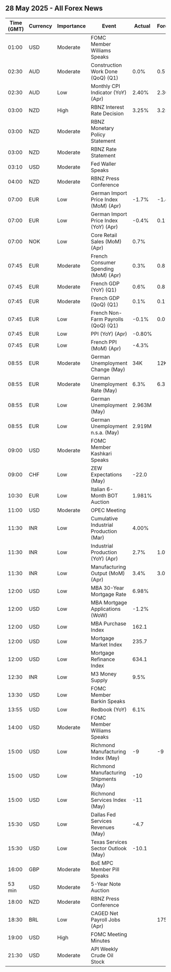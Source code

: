 ## 28 May 2025 - All Forex News

| Time (GMT) | Currency | Importance | Event | Actual | Forecast | Previous |
|------|----------|------------|-------|--------|----------|----------|
| 01:00 | USD | Moderate | FOMC Member Williams Speaks |  |  |  |
| 02:30 | AUD | Moderate | Construction Work Done (QoQ) (Q1) | 0.0% | 0.5% | 0.9% |
| 02:30 | AUD | Low | Monthly CPI Indicator (YoY) (Apr) | 2.40% | 2.30% | 2.40% |
| 03:00 | NZD | High | RBNZ Interest Rate Decision | 3.25% | 3.25% | 3.50% |
| 03:00 | NZD | Moderate | RBNZ Monetary Policy Statement |  |  |  |
| 03:00 | NZD | Moderate | RBNZ Rate Statement |  |  |  |
| 03:10 | USD | Moderate | Fed Waller Speaks |  |  |  |
| 04:00 | NZD | Moderate | RBNZ Press Conference |  |  |  |
| 07:00 | EUR | Low | German Import Price Index (MoM) (Apr) | -1.7% | -1.4% | -1.0% |
| 07:00 | EUR | Low | German Import Price Index (YoY) (Apr) | -0.4% | 0.1% | 2.1% |
| 07:00 | NOK | Low | Core Retail Sales (MoM) (Apr) | 0.7% |  | 0.6% |
| 07:45 | EUR | Moderate | French Consumer Spending (MoM) (Apr) | 0.3% | 0.8% | -1.1% |
| 07:45 | EUR | Moderate | French GDP (YoY) (Q1) | 0.6% | 0.8% | 0.6% |
| 07:45 | EUR | Moderate | French GDP (QoQ) (Q1) | 0.1% | 0.1% | -0.1% |
| 07:45 | EUR | Low | French Non-Farm Payrolls (QoQ) (Q1) | -0.1% | 0.0% | -0.4% |
| 07:45 | EUR | Low | PPI (YoY) (Apr) | -0.80% |  | -0.20% |
| 07:45 | EUR | Low | French PPI (MoM) (Apr) | -4.3% |  | -0.5% |
| 08:55 | EUR | Moderate | German Unemployment Change (May) | 34K | 12K | 4K |
| 08:55 | EUR | Moderate | German Unemployment Rate (May) | 6.3% | 6.3% | 6.3% |
| 08:55 | EUR | Low | German Unemployment (May) | 2.963M |  | 2.922M |
| 08:55 | EUR | Low | German Unemployment n.s.a. (May) | 2.919M |  | 2.932M |
| 09:00 | USD | Moderate | FOMC Member Kashkari Speaks |  |  |  |
| 09:00 | CHF | Low | ZEW Expectations (May) | -22.0 |  | -51.6 |
| 10:30 | EUR | Low | Italian 6-Month BOT Auction | 1.981% |  | 2.069% |
| 11:00 | USD | Moderate | OPEC Meeting |  |  |  |
| 11:30 | INR | Low | Cumulative Industrial Production (Mar) | 4.00% |  | 4.10% |
| 11:30 | INR | Low | Industrial Production (YoY) (Apr) | 2.7% | 1.0% | 3.9% |
| 11:30 | INR | Low | Manufacturing Output (MoM) (Apr) | 3.4% | 3.0% | 4.0% |
| 12:00 | USD | Low | MBA 30-Year Mortgage Rate | 6.98% |  | 6.92% |
| 12:00 | USD | Low | MBA Mortgage Applications (WoW) | -1.2% |  | -5.1% |
| 12:00 | USD | Low | MBA Purchase Index | 162.1 |  | 157.8 |
| 12:00 | USD | Low | Mortgage Market Index | 235.7 |  | 238.5 |
| 12:00 | USD | Low | Mortgage Refinance Index | 634.1 |  | 682.5 |
| 12:30 | INR | Low | M3 Money Supply | 9.5% |  | 9.5% |
| 13:30 | USD | Low | FOMC Member Barkin Speaks |  |  |  |
| 13:55 | USD | Low | Redbook (YoY) | 6.1% |  | 5.4% |
| 14:00 | USD | Moderate | FOMC Member Williams Speaks |  |  |  |
| 15:00 | USD | Low | Richmond Manufacturing Index (May) | -9 | -9 | -13 |
| 15:00 | USD | Low | Richmond Manufacturing Shipments (May) | -10 |  | -17 |
| 15:00 | USD | Low | Richmond Services Index (May) | -11 |  | -7 |
| 15:30 | USD | Low | Dallas Fed Services Revenues (May) | -4.7 |  | 3.8 |
| 15:30 | USD | Low | Texas Services Sector Outlook (May) | -10.1 |  | -19.4 |
| 16:00 | GBP | Moderate | BoE MPC Member Pill Speaks |  |  |  |
| 53 min | USD | Moderate | 5-Year Note Auction |  |  | 3.995% |
| 18:00 | NZD | Moderate | RBNZ Press Conference |  |  |  |
| 18:30 | BRL | Low | CAGED Net Payroll Jobs (Apr) |  | 175.00K | 71.58K |
| 19:00 | USD | High | FOMC Meeting Minutes |  |  |  |
| 21:30 | USD | Moderate | API Weekly Crude Oil Stock |  |  | 2.499M |
